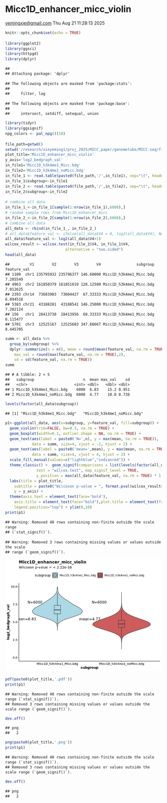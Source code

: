 Micc1D_enhancer_micc_violin
================
<yemingxie@gmail.com>
Thu Aug 21 11:28:13 2025

``` r
knitr::opts_chunk$set(echo = TRUE)

library(ggplot2)
library(ggsci)
library(httpgd)
library(dplyr)
```

    ## 
    ## Attaching package: 'dplyr'

    ## The following objects are masked from 'package:stats':
    ## 
    ##     filter, lag

    ## The following objects are masked from 'package:base':
    ## 
    ##     intersect, setdiff, setequal, union

``` r
library(tidyr)
library(ggsignif)
npg_colors <- pal_npg()(10)

file_path=getwd()
setwd('/research/xieyeming1/proj_2025/MICC_paper/genometube/MICC-seq/figs/enhancer_Micc_noMicc')
plot_title='Micc1D_enhancer_micc_violin'
y_axis='log2_bedgraph_val'
in_file1='Micc1D_h3k4me1_Micc.bdg'
in_file2='Micc1D_h3k4me1_noMicc.bdg'
in_file_1 <- read.table(paste0(file_path,'/',in_file1), sep="\t", header=F)
in_file_1$subgroup<-in_file1
in_file_2 <- read.table(paste0(file_path,'/',in_file2), sep="\t", header=F)
in_file_2$subgroup<-in_file2

# combine all data
in_file_1_<-in_file_1[sample(1:nrow(in_file_1),6000),]
# random sample rows from Micc1D_enhancer_micc
in_file_2_<-in_file_2[sample(1:nrow(in_file_2),6000),]
# combine all data
all_data <- rbind(in_file_1_, in_file_2_)
# all_data$feature_val <- ifelse(all_data$V4 > 0, log2(all_data$V4), NA)
all_data$feature_val <- log2(all_data$V4+1)
wilcox_result <- wilcox.test(in_file_2$V4, in_file_1$V4, 
                           alternative = "two.sided")
head(all_data)
```

    ##         V1        V2        V3        V4                subgroup feature_val
    ## 1109  chr1 235795932 235796377 146.60000 Micc1D_h3k4me1_Micc.bdg    7.205549
    ## 4963  chr2 161850379 161851019 128.12500 Micc1D_h3k4me1_Micc.bdg    7.012625
    ## 2393 chr14  73603903  73604427  67.33333 Micc1D_h3k4me1_Micc.bdg    6.094518
    ## 5383 chr21  43188281  43188541 146.25000 Micc1D_h3k4me1_Micc.bdg    7.202124
    ## 156   chr1  28413730  28413956  68.33333 Micc1D_h3k4me1_Micc.bdg    6.115477
    ## 5701  chr3  12525167  12525603 347.66667 Micc1D_h3k4me1_Micc.bdg    8.445705

``` r
summ <- all_data %>%
  group_by(subgroup) %>%
  dplyr::summarize(n = n(), mean = round(mean(feature_val, na.rm = TRUE),2),
    max_val = round(max(feature_val, na.rm = TRUE),2),
    sd = sd(feature_val, na.rm = TRUE))
summ
```

    ## # A tibble: 2 × 5
    ##   subgroup                      n  mean max_val    sd
    ##   <chr>                     <int> <dbl>   <dbl> <dbl>
    ## 1 Micc1D_h3k4me1_Micc.bdg    6000  6.83    15.2 0.951
    ## 2 Micc1D_h3k4me1_noMicc.bdg  6000  4.77    10.0 0.738

``` r
levels(factor(all_data$subgroup))
```

    ## [1] "Micc1D_h3k4me1_Micc.bdg"   "Micc1D_h3k4me1_noMicc.bdg"

``` r
p1<-ggplot(all_data, aes(x=subgroup, y=feature_val, fill=subgroup)) +
  geom_violin(trim=FALSE, bw=0.3, na.rm = TRUE) +
  geom_boxplot(width=0.1, outlier.shape = NA, na.rm = TRUE) +
  geom_text(aes(label = paste0('N=',n), y = max(mean, na.rm = TRUE)), 
            data = summ, size=4, vjust = -2, hjust = 2) +
  geom_text(aes(label = paste0('mean=',mean), y = max(mean, na.rm = TRUE)), 
            data = summ, size=4, vjust = 4, hjust = 2) +
  scale_fill_manual(values=c("lightblue","indianred")) +
  theme_classic() +  geom_signif(comparisons = list(levels(factor(all_data$subgroup))), 
              test = "wilcox.test", map_signif_level = TRUE,
              y_position = max(all_data$feature_val, na.rm = TRUE) * 1.2) +
  labs(title = plot_title,
    subtitle = paste0("Wilcoxon p-value = ", format.pval(wilcox_result$p.value)),
    y = y_axis) +
  theme(axis.text = element_text(face='bold'),
    axis.title = element_text(face="bold"),plot.title = element_text(face="bold"),
    legend.position="top") + ylim(0,10)
print(p1)
```

    ## Warning: Removed 40 rows containing non-finite outside the scale range
    ## (`stat_signif()`).

    ## Warning: Removed 3 rows containing missing values or values outside the scale
    ## range (`geom_signif()`).

![](Micc1D_enhancer_micc_violin_files/figure-gfm/unnamed-chunk-1-1.png)<!-- -->

``` r
pdf(paste0(plot_title,'.pdf'))
print(p1)
```

    ## Warning: Removed 40 rows containing non-finite outside the scale range (`stat_signif()`).
    ## Removed 3 rows containing missing values or values outside the scale range (`geom_signif()`).

``` r
dev.off()
```

    ## png 
    ##   2

``` r
png(paste0(plot_title,'.png'))
print(p1)
```

    ## Warning: Removed 40 rows containing non-finite outside the scale range (`stat_signif()`).
    ## Removed 3 rows containing missing values or values outside the scale range (`geom_signif()`).

``` r
dev.off()
```

    ## png 
    ##   2
